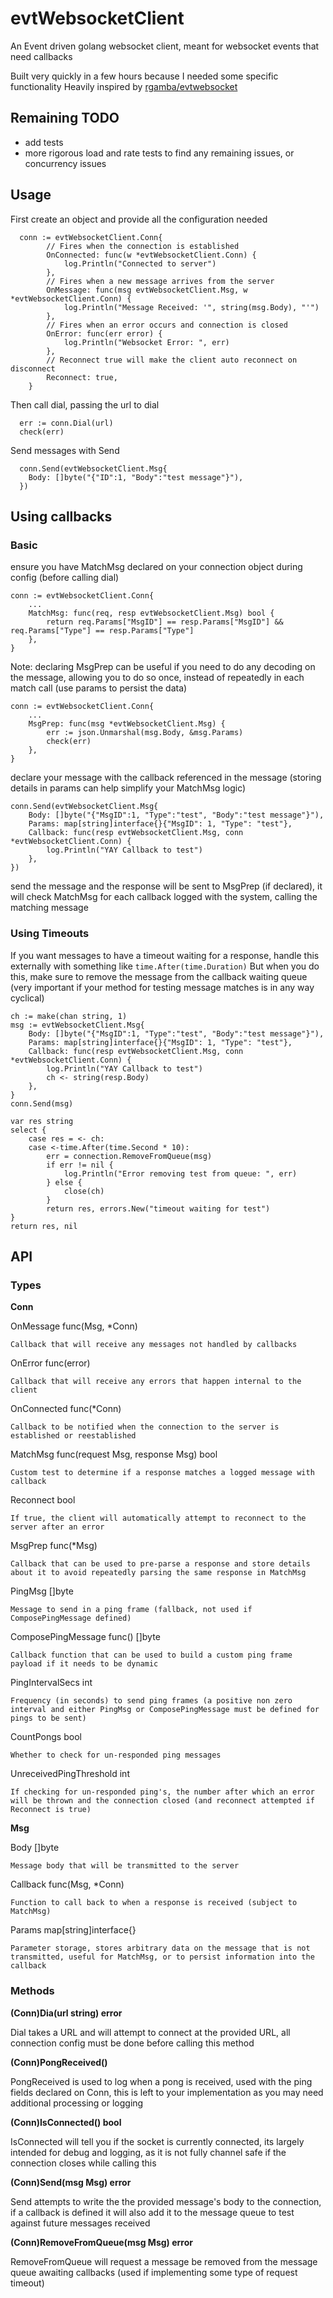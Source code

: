 # evtWebsocketClient
An Event driven golang websocket client, meant for websocket events that need callbacks

Built very quickly in a few hours because I needed some specific functionality
Heavily inspired by [rgamba/evtwebsocket](https://github.com/rgamba/evtwebsocket)

## Remaining TODO
 - add tests
 - more rigorous load and rate tests to find any remaining issues, or concurrency issues

## Usage

First create an object and provide all the configuration needed
```
  conn := evtWebsocketClient.Conn{
		// Fires when the connection is established
		OnConnected: func(w *evtWebsocketClient.Conn) {
			log.Println("Connected to server")
		},
		// Fires when a new message arrives from the server
		OnMessage: func(msg evtWebsocketClient.Msg, w *evtWebsocketClient.Conn) {
			log.Println("Message Received: '", string(msg.Body), "'")
		},
		// Fires when an error occurs and connection is closed
		OnError: func(err error) {
			log.Println("Websocket Error: ", err)
		},
		// Reconnect true will make the client auto reconnect on disconnect
		Reconnect: true,
	}
```

Then call dial, passing the url to dial
```
  err := conn.Dial(url)
  check(err)
```

Send messages with Send
```
  conn.Send(evtWebsocketClient.Msg{
    Body: []byte("{"ID":1, "Body":"test message"}"),
  })
```

## Using callbacks
### Basic
ensure you have MatchMsg declared on your connection object during config (before calling dial)
```
conn := evtWebsocketClient.Conn{
	...
	MatchMsg: func(req, resp evtWebsocketClient.Msg) bool {
		return req.Params["MsgID"] == resp.Params["MsgID"] && req.Params["Type"] == resp.Params["Type"]
	},
}
```

Note: declaring MsgPrep can be useful if you need to do any decoding on the message, allowing you to do so once, instead of repeatedly in each match call (use params to persist the data)
```
conn := evtWebsocketClient.Conn{
	...
	MsgPrep: func(msg *evtWebsocketClient.Msg) {
		err := json.Unmarshal(msg.Body, &msg.Params)
		check(err)
	},
}
```

declare your message with the callback referenced in the message (storing details in params can help simplify your MatchMsg logic)
```
conn.Send(evtWebsocketClient.Msg{
	Body: []byte("{"MsgID":1, "Type":"test", "Body":"test message"}"),
	Params: map[string]interface{}{"MsgID": 1, "Type": "test"},
	Callback: func(resp evtWebsocketClient.Msg, conn *evtWebsocketClient.Conn) {
		log.Println("YAY Callback to test")
	},
})
```

send the message and the response will be sent to MsgPrep (if declared), it will check MatchMsg for each callback logged with the system, calling the matching message

### Using Timeouts
If you want messages to have a timeout waiting for a response, handle this externally with something like `time.After(time.Duration)`
But when you do this, make sure to remove the message from the callback waiting queue (very important if your method for testing message matches is in any way cyclical)
```
ch := make(chan string, 1)
msg := evtWebsocketClient.Msg{
	Body: []byte("{"MsgID":1, "Type":"test", "Body":"test message"}"),
	Params: map[string]interface{}{"MsgID": 1, "Type": "test"},
	Callback: func(resp evtWebsocketClient.Msg, conn *evtWebsocketClient.Conn) {
		log.Println("YAY Callback to test")
		ch <- string(resp.Body)
	},
}
conn.Send(msg)

var res string
select {
	case res = <- ch:
	case <-time.After(time.Second * 10):
		err = connection.RemoveFromQueue(msg)
		if err != nil {
			log.Println("Error removing test from queue: ", err)
		} else {
			close(ch)
		}
		return res, errors.New("timeout waiting for test")
}
return res, nil
```

## API

### Types
**Conn**

  OnMessage   func(Msg, *Conn)

    Callback that will receive any messages not handled by callbacks

  OnError     func(error)

    Callback that will receive any errors that happen internal to the client

  OnConnected func(*Conn)

    Callback to be notified when the connection to the server is established or reestablished

  MatchMsg    func(request Msg, response Msg) bool

    Custom test to determine if a response matches a logged message with callback

  Reconnect   bool

    If true, the client will automatically attempt to reconnect to the server after an error

  MsgPrep     func(*Msg)

    Callback that can be used to pre-parse a response and store details about it to avoid repeatedly parsing the same response in MatchMsg

  PingMsg                 []byte

    Message to send in a ping frame (fallback, not used if ComposePingMessage defined)

  ComposePingMessage      func() []byte

    Callback function that can be used to build a custom ping frame payload if it needs to be dynamic

  PingIntervalSecs        int

    Frequency (in seconds) to send ping frames (a positive non zero interval and either PingMsg or ComposePingMessage must be defined for pings to be sent)

  CountPongs              bool

    Whether to check for un-responded ping messages

  UnreceivedPingThreshold int

    If checking for un-responded ping's, the number after which an error will be thrown and the connection closed (and reconnect attempted if Reconnect is true)

**Msg**

  Body     []byte

    Message body that will be transmitted to the server

  Callback func(Msg, *Conn)

    Function to call back to when a response is received (subject to MatchMsg)

  Params   map[string]interface{}

    Parameter storage, stores arbitrary data on the message that is not transmitted, useful for MatchMsg, or to persist information into the callback

### Methods
**(Conn)Dia(url string) error**

Dial takes a URL and will attempt to connect at the provided URL, all connection config must be done before calling this method

**(Conn)PongReceived()**

PongReceived is used to log when a pong is received, used with the ping fields declared on Conn, this is left to your implementation as you may need additional processing or logging

**(Conn)IsConnected() bool**

IsConnected will tell you if the socket is currently connected, its largely intended for debug and logging, as it is not fully channel safe if the connection closes while calling this

**(Conn)Send(msg Msg) error**

Send attempts to write the the provided message's body to the connection, if a callback is defined it will also add it to the message queue to test against future messages received

**(Conn)RemoveFromQueue(msg Msg) error**

RemoveFromQueue will request a message be removed from the message queue awaiting callbacks (used if implementing some type of request timeout)
